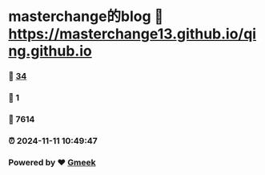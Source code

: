 # masterchange的blog :link: https://masterchange13.github.io/qing.github.io 
### :page_facing_up: [34](https://masterchange13.github.io/qing.github.io/tag.html) 
### :speech_balloon: 1 
### :hibiscus: 7614 
### :alarm_clock: 2024-11-11 10:49:47 
### Powered by :heart: [Gmeek](https://github.com/Meekdai/Gmeek)
